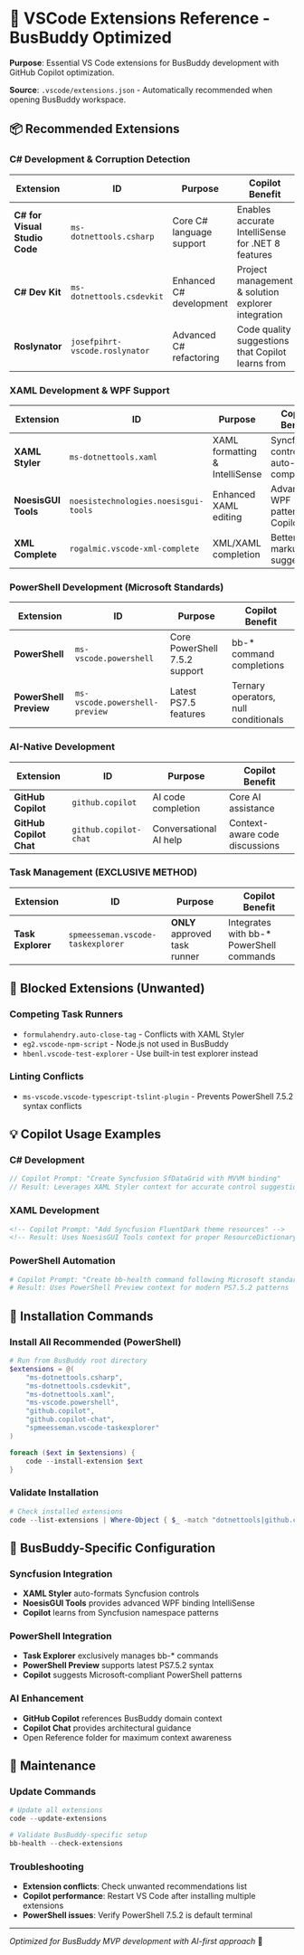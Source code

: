 # 🔧 VSCode Extensions Reference - BusBuddy Optimized

**Purpose**: Essential VS Code extensions for BusBuddy development with GitHub Copilot optimization.

**Source**: `.vscode/extensions.json` - Automatically recommended when opening BusBuddy workspace.

## 📦 Recommended Extensions

### C# Development & Corruption Detection

| Extension                     | ID                             | Purpose                  | Copilot Benefit                                    |
| ----------------------------- | ------------------------------ | ------------------------ | -------------------------------------------------- |
| **C# for Visual Studio Code** | `ms-dotnettools.csharp`        | Core C# language support | Enables accurate IntelliSense for .NET 8 features  |
| **C# Dev Kit**                | `ms-dotnettools.csdevkit`      | Enhanced C# development  | Project management & solution explorer integration |
| **Roslynator**                | `josefpihrt-vscode.roslynator` | Advanced C# refactoring  | Code quality suggestions that Copilot learns from  |

### XAML Development & WPF Support

| Extension           | ID                                   | Purpose                        | Copilot Benefit                    |
| ------------------- | ------------------------------------ | ------------------------------ | ---------------------------------- |
| **XAML Styler**     | `ms-dotnettools.xaml`                | XAML formatting & IntelliSense | Syncfusion control auto-completion |
| **NoesisGUI Tools** | `noesistechnologies.noesisgui-tools` | Enhanced XAML editing          | Advanced WPF patterns for Copilot  |
| **XML Complete**    | `rogalmic.vscode-xml-complete`       | XML/XAML completion            | Better markup suggestions          |

### PowerShell Development (Microsoft Standards)

| Extension              | ID                             | Purpose                       | Copilot Benefit                      |
| ---------------------- | ------------------------------ | ----------------------------- | ------------------------------------ |
| **PowerShell**         | `ms-vscode.powershell`         | Core PowerShell 7.5.2 support | bb-\* command completions            |
| **PowerShell Preview** | `ms-vscode.powershell-preview` | Latest PS7.5 features         | Ternary operators, null conditionals |

### AI-Native Development

| Extension               | ID                    | Purpose                | Copilot Benefit                |
| ----------------------- | --------------------- | ---------------------- | ------------------------------ |
| **GitHub Copilot**      | `github.copilot`      | AI code completion     | Core AI assistance             |
| **GitHub Copilot Chat** | `github.copilot-chat` | Conversational AI help | Context-aware code discussions |

### Task Management (EXCLUSIVE METHOD)

| Extension         | ID                                | Purpose                       | Copilot Benefit                           |
| ----------------- | --------------------------------- | ----------------------------- | ----------------------------------------- |
| **Task Explorer** | `spmeesseman.vscode-taskexplorer` | **ONLY** approved task runner | Integrates with bb-\* PowerShell commands |

## 🚫 Blocked Extensions (Unwanted)

### Competing Task Runners

- `formulahendry.auto-close-tag` - Conflicts with XAML Styler
- `eg2.vscode-npm-script` - Node.js not used in BusBuddy
- `hbenl.vscode-test-explorer` - Use built-in test explorer instead

### Linting Conflicts

- `ms-vscode.vscode-typescript-tslint-plugin` - Prevents PowerShell 7.5.2 syntax conflicts

## 💡 Copilot Usage Examples

### C# Development

```csharp
// Copilot Prompt: "Create Syncfusion SfDataGrid with MVVM binding"
// Result: Leverages XAML Styler context for accurate control suggestions
```

### XAML Development

```xml
<!-- Copilot Prompt: "Add Syncfusion FluentDark theme resources" -->
<!-- Result: Uses NoesisGUI Tools context for proper ResourceDictionary structure -->
```

### PowerShell Automation

```powershell
# Copilot Prompt: "Create bb-health command following Microsoft standards"
# Result: Uses PowerShell Preview context for modern PS7.5.2 patterns
```

## 🔧 Installation Commands

### Install All Recommended (PowerShell)

```powershell
# Run from BusBuddy root directory
$extensions = @(
    "ms-dotnettools.csharp",
    "ms-dotnettools.csdevkit",
    "ms-dotnettools.xaml",
    "ms-vscode.powershell",
    "github.copilot",
    "github.copilot-chat",
    "spmeesseman.vscode-taskexplorer"
)

foreach ($ext in $extensions) {
    code --install-extension $ext
}
```

### Validate Installation

```powershell
# Check installed extensions
code --list-extensions | Where-Object { $_ -match "dotnettools|github.copilot|taskexplorer" }
```

## 🎯 BusBuddy-Specific Configuration

### Syncfusion Integration

- **XAML Styler** auto-formats Syncfusion controls
- **NoesisGUI Tools** provides advanced WPF binding IntelliSense
- **Copilot** learns from Syncfusion namespace patterns

### PowerShell Integration

- **Task Explorer** exclusively manages bb-\* commands
- **PowerShell Preview** supports latest PS7.5.2 syntax
- **Copilot** suggests Microsoft-compliant PowerShell patterns

### AI Enhancement

- **GitHub Copilot** references BusBuddy domain context
- **Copilot Chat** provides architectural guidance
- Open Reference folder for maximum context awareness

## 🔄 Maintenance

### Update Commands

```powershell
# Update all extensions
code --update-extensions

# Validate BusBuddy-specific setup
bb-health --check-extensions
```

### Troubleshooting

- **Extension conflicts**: Check unwanted recommendations list
- **Copilot performance**: Restart VS Code after installing multiple extensions
- **PowerShell issues**: Verify PowerShell 7.5.2 is default terminal

---

_Optimized for BusBuddy MVP development with AI-first approach_ 🚀

